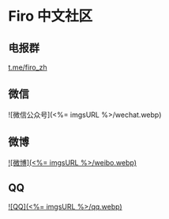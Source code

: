 <style>
  article * {
    text-align: center;
  }
  article img {
    width: 25em;
    max-width: 100%;
    margin: 0 auto;
  }
</style>

# Firo 中文社区

## 电报群

[t.me/firo_zh](https://t.me/firo_zh)

## 微信

![微信公众号](<%= imgsURL %>/wechat.webp)

## 微博

[![微博](<%= imgsURL %>/weibo.webp)](https://weibo.com/u/6140252510)

## QQ

[![QQ](<%= imgsURL %>/qq.webp)](https://jq.qq.com/?_wv=1027&k=JzGzHApT)

